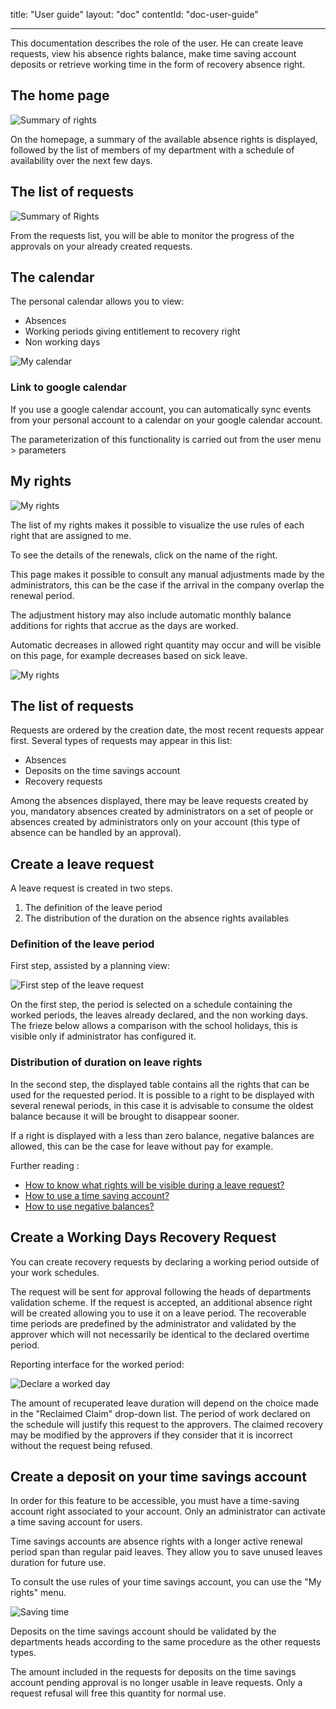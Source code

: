 title: "User guide"
layout: "doc"
contentId: "doc-user-guide"

---

This documentation describes the role of the user. He can create leave requests, view his absence rights balance, make time saving account deposits or retrieve working time in the form of recovery absence right.

<!-- more -->


## The home page

![Summary of rights](images/account-home.png)

On the homepage, a summary of the available absence rights is displayed, followed by the list of members of my department with a schedule of availability over the next few days.


## The list of requests


![Summary of Rights](images/account-requests.png)

From the requests list, you will be able to monitor the progress of the approvals on your already created requests.

## The calendar

The personal calendar allows you to view:

* Absences
* Working periods giving entitlement to recovery right
* Non working days

![My calendar](images/account-calendar.png)


### Link to google calendar

If you use a google calendar account, you can automatically sync events from your personal account to a calendar on your google calendar account.

The parameterization of this functionality is carried out from the user menu > parameters

## My rights

![My rights](images/account-rights.png)

The list of my rights makes it possible to visualize the use rules of each right that are assigned to me.

To see the details of the renewals, click on the name of the right.

This page makes it possible to consult any manual adjustments made by the administrators, this can be the case if the arrival in the company overlap the renewal period.

The adjustment history may also include automatic monthly balance additions for rights that accrue as the days are worked.

Automatic decreases in allowed right quantity may occur and will be visible on this page, for example decreases based on sick leave.

![My rights](images/account-annual-leave.png)


## The list of requests

Requests are ordered by the creation date, the most recent requests appear first. Several types of requests may appear in this list:

* Absences
* Deposits on the time savings account
* Recovery requests

Among the absences displayed, there may be leave requests created by you, mandatory absences created by administrators on a set of people or absences created by administrators only on your account (this type of absence can be handled by an approval).

## Create a leave request

A leave request is created in two steps.

1. The definition of the leave period
2. The distribution of the duration on the absence rights availables

### Definition of the leave period

First step, assisted by a planning view:

![First step of the leave request](images/account-absence-create.png)

On the first step, the period is selected on a schedule containing the worked periods, the leaves already declared, and the non working days. The frieze below allows a comparison with the school holidays, this is visible only if administrator has configured it.


### Distribution of duration on leave rights

In the second step, the displayed table contains all the rights that can be used for the requested period. It is possible to a right to be displayed with several renewal periods, in this case it is advisable to consume the oldest balance because it will be brought to disappear sooner.

If a right is displayed with a less than zero balance, negative balances are allowed, this can be the case for leave without pay for example.

Further reading :

* [How to know what rights will be visible during a leave request?](011-faq.html#)
* [How to use a time saving account?](011-faq.html#)
* [How to use negative balances?](011-faq.html#)



## Create a Working Days Recovery Request

You can create recovery requests by declaring a working period outside of your work schedules.

The request will be sent for approval following the heads of departments validation scheme. If the request is accepted, an additional absence right will be created allowing you to use it on a leave period. The recoverable time periods are predefined by the administrator and validated by the approver which will not necessarily be identical to the declared overtime period.

Reporting interface for the worked period:

![Declare a worked day](images/account-workperiod-recover-create.png)

The amount of recuperated leave duration will depend on the choice made in the "Reclaimed Claim" drop-down list. The period of work declared on the schedule will justify this request to the approvers. The claimed recovery may be modified by the approvers if they consider that it is incorrect without the request being refused.




## Create a deposit on your time savings account

In order for this feature to be accessible, you must have a time-saving account right associated to your account. Only an administrator can activate a time saving account for users.

Time savings accounts are absence rights with a longer active renewal period span than regular paid leaves. They allow you to save unused leaves duration for future use.

To consult the use rules of your time savings account, you can use the "My rights" menu.

![Saving time](images/account-time-saving-deposit-create.png)

Deposits on the time savings account should be validated by the departments heads according to the same procedure as the other requests types.

The amount included in the requests for deposits on the time savings account pending approval is no longer usable in leave requests. Only a request refusal will free this quantity for normal use.
